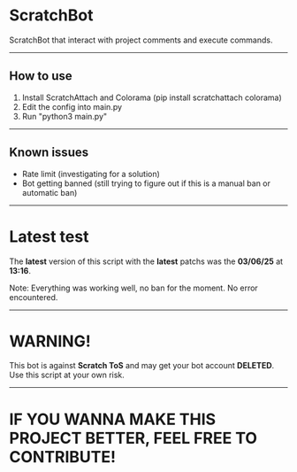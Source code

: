 # ScratchBot
ScratchBot that interact with project comments and execute commands.

---
## How to use
1. Install ScratchAttach and Colorama (pip install scratchattach colorama)
2. Edit the config into main.py
3. Run "python3 main.py"

---
## Known issues
- Rate limit (investigating for a solution)
- Bot getting banned (still trying to figure out if this is a manual ban or automatic ban)

---
# Latest test
The **latest** version of this script with the **latest** patchs was the **03/06/25** at **13:16**.

Note: Everything was working well, no ban for the moment. No error encountered.

---
# WARNING!
This bot is against **Scratch ToS** and may get your bot account **DELETED**.
Use this script at your own risk.

---
# IF YOU WANNA MAKE THIS PROJECT BETTER, FEEL FREE TO CONTRIBUTE!
